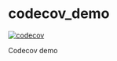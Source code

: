 # codecov_demo
[![codecov](https://img.shields.io/codecov/c/github/matrix-org/matrix-rust-sdk/main.svg?style=flat-square)](https://app.codecov.io/gh/pefontana/codecov_demo)

Codecov demo
